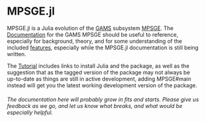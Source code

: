 # MPSGE.jl

MPSGE.jl is a Julia evolution of the [GAMS](https://www.gams.com/) subsystem [MPSGE](https://www.gams.com/solvers/mpsge/index.htm). The [Documentation](https://www.gams.com/latest/docs/UG_MPSGE_Intro.html) for the GAMS MPSGE should be useful to reference, especially for background, theory, and for some understanding of the included [features](https://www.gams.com/latest/docs/UG_MPSGE_Intro.html#UG_MPSGE_Intro_KeywordsSyntax), especially while the MPSGE.jl documentation is still being written.

The [Tutorial](./tutorial.md) includes links to install Julia and the package, as well as the suggestion that as the tagged version of the package may not always be up-to-date as things are still in active development, adding MPSGE#main instead will get you the latest working development version of the package.
###### The documentation here will probably grow in fits and starts. Please give us feedback as we go, and let us know what breaks, and what would be especially helpful.
